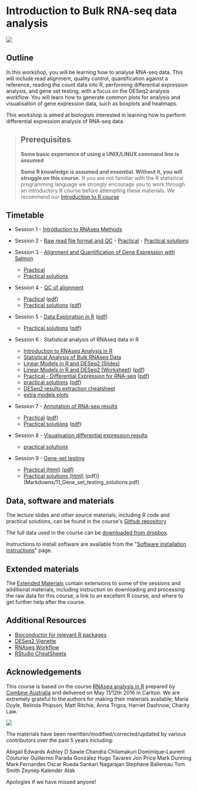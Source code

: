 # Introduction to Bulk RNA-seq data analysis

![](images/CRUK_Cambridge_Institute.png)

## Outline

In this workshop, you will be learning how to analyse RNA-seq data. This will
include read alignment, quality control, quantification against a reference,
reading the count data into R, performing differential expression analysis, and
gene set testing, with a focus on the DESeq2 analysis workflow. You will learn
how to generate common plots for analysis and visualisation of gene expression
data, such as boxplots and heatmaps.

This workshop is aimed at biologists interested in learning how to perform
differential expression analysis of RNA-seq data.

> ## Prerequisites
>
> __**Some basic experience of using a UNIX/LINUX command line is assumed**__
>
> __**Some R knowledge is assumed and essential. Without it, you will struggle on this course.**__
> If you are not familiar with the R statistical programming language we
> strongly encourage you to work through an introductory R course before
> attempting these materials.
> We recommend our [Introduction to R course](https://bioinformatics-core-shared-training.github.io/r-intro/)

## Timetable


* Session 1 - [Introduction to RNAseq Methods](Markdowns/01_Introduction_to_RNAseq_Methods.html)


* Session 2 - [Raw read file format and QC](Markdowns/02_FastQC_introduction.html)
        - [Practical](Markdowns/02_FastQC_practical.html)
        - [Practical solutions](Markdowns/02_FastQC_solutions.html)

* Session 3 - [Alignment and Quantification of Gene Expression with Salmon](Markdowns/03_Quantification_with_Salmon_introduction.html)   

  - [Practical](Markdowns/03_Quantification_with_Salmon_practical.html)  
  - [Practical solutions](Markdowns/03_Quantification_with_Salmon_solutions.html)   

* Session 4 - [QC of alignment](Markdowns/04_Quality_Control_introduction.html)  

  - [Practical](Markdowns/04_Quality_Control_practical.html) ([pdf](Markdowns/04_Quality_Control_practical.pdf))  
  - [Practical solutions](Markdowns/04_Quality_Control_solutions.html) ([pdf](Markdowns/04_Quality_Control_solutions.pdf))   

* Session 5 - [Data Exploration in R](Markdowns/05_Data_Exploration.html) ([pdf](Markdowns/05_Data_Exploration.pdf))  

  - [Practical solutions](Markdowns/05_Data_Exploration_solutions.html) ([pdf](Markdowns/05_Data_Exploration_solutions.pdf))   


* Session 6 - Statistical analysis of RNAseq data in R
  - [Introduction to RNAseq Analysis in R](Markdowns/06_Introduction_to_RNAseq_Analysis_in_R.html)  
  - [Statistical Analysis of Bulk RNAseq Data](additional_scripts_and_materials/RNA-seq_stats.pdf)  
  - [Linear Models in R and DESeq2 (Slides)](additional_scripts_and_materials/Statistical_models_in_R_DESeq2.pdf)    
  - [Linear Models in R and DESeq2 (Worksheet)](Markdowns/07_Linear_Models.html) ([pdf](Markdowns/07_Linear_Models.pdf))  
  - [Practical - Differential Expression for RNA-seq](Markdowns/08_DE_analysis_with_DESeq2.html) ([pdf](Markdowns/08_DE_analysis_with_DESeq2.pdf))      
  - [practical solutions](Markdowns/08_DE_analysis_with_DESeq2_solutions.html) ([pdf](Markdowns/08_DE_analysis_with_DESeq2_solutions.pdf))    
  - [DESeq2 results extraction cheatsheet](additional_scripts_and_materials/DESeq2_results_cheatsheet.pdf)
  - [extra models plots](additional_scripts_and_materials/Expl_all.pdf)


* Session 7 - [Annotation of RNA-seq results](Markdowns/09_Annotation.html)
  - [Practical](Markdowns/09_Annotation_and_Visualisation.html) ([pdf](Markdowns/09_Annotation_and_Visualisation.pdf))
  - [Practical solutions](Markdowns/09_Annotation_and_Visualisation_Solutions.html) ([pdf](Markdowns/09_Annotation_and_Visualisation_Solutions.pdf))

* Session 8 - [Visualisation differential expression results](Markdowns/10_Data_Visualisation.html)     
  - [practical solutions](Markdowns/10_Data_Visualisation_solutions.html)   

* Session 9 - [Gene-set testing](Markdowns/11_Gene_set_testing_introduction.html)
   - [Practical (html)](Markdowns/11_Gene_set_testing.html) [(pdf)](Markdowns/11_Gene_set_testing.pdf)
   - [Practical solutions (html)](Markdowns/11_Gene_set_testing_solutions.html) (pdf)](Markdowns/11_Gene_set_testing_solutions.pdf)    


## Data, software and materials

The lecture slides and other source materials, including R code and
practical solutions, can be found in the course's [Github
repository](https://github.com/bioinformatics-core-shared-training/Bulk_RNASeq_Course_March23)

The full data used in the course can be [downloaded from dropbox](https://www.dropbox.com/sh/sz44que2vha44xw/AABISE1DdBSS6s_zLoW1vuCGa?st=z95zfjyg&dl=0). 

Instructions to install software are available from the "[Software installation instructions](Bulk_RNAseq_Course_Base/Markdowns/setup.html)" page.

## Extended materials

The [Extended Materials](Extended_index.md) contain extensions to some of the
sessions and additional materials, including instruction on downloading and
processing the raw data for this course, a link to an excellent R course, and
where to get further help after the course.

## Additional Resources

* [Bioconductor for relevant R packages](https://bioconductor.org/)
* [DESeq2 Vignette](https://bioconductor.org/packages/release/bioc/vignettes/DESeq2/inst/doc/DESeq2.html)  
* [RNAseq Workflow](http://master.bioconductor.org/packages/release/workflows/vignettes/rnaseqGene/inst/doc/rnaseqGene.html)  
* [RStudio CheatSheets](https://rstudio.com/resources/cheatsheets/)

## Acknowledgements

This course is based on the course [RNAseq analysis in
R](http://combine-australia.github.io/2016-05-11-RNAseq/) prepared by [Combine
Australia](https://combine.org.au/) and delivered on May 11/12th 2016 in
Carlton. We are extremely grateful to the authors for making their materials
available; Maria Doyle, Belinda Phipson, Matt Ritchie, Anna Trigos, Harriet
Dashnow, Charity Law.

![](Bulk_RNAseq_Course_Base/images/combine_banner_small.png)

The materials have been rewritten/modified/corrected/updated by various
contributors over the past 5 years including:

Abigail Edwards
Ashley D Sawle
Chandra Chilamakuri
Dominique-Laurent Couturier
Guillermo Parada González
Hugo Tavares
Jon Price
Mark Dunning
Mark Fernandes
Oscar Rueda
Sankari Nagarajan
Stephane Ballereau
Tom Smith
Zeynep Kalender Atak

Apologies if we have missed anyone!

